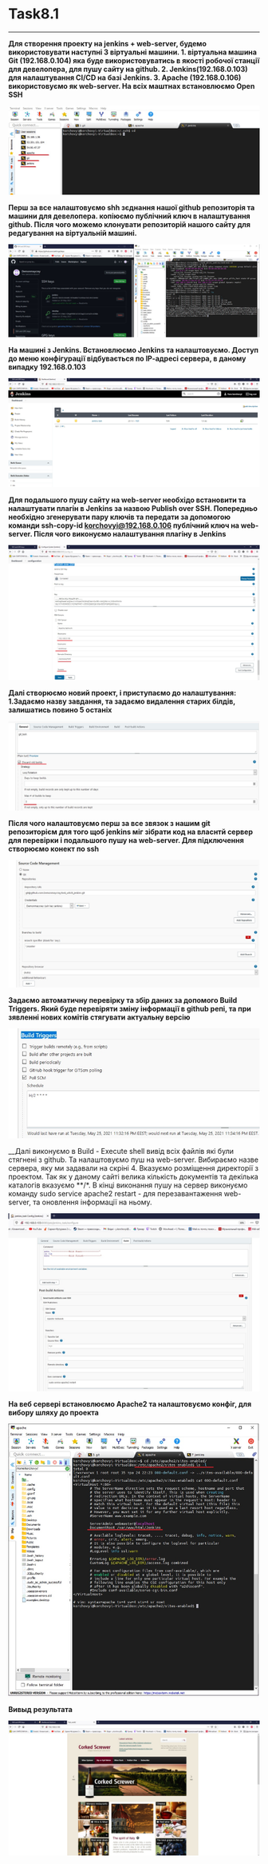 # Task8.1
***

__Для створення проекту на jenkins + web-server, будемо використовувати наступні 3 віртуальні машини. 1. віртуальна машина Git (192.168.0.104) яка буде використовуватись в якості робочої станції для девелопера, для пушу сайту на github. 2. Jenkins(192.168.0.103) для налаштування СI/CD на базі Jenkins. 3. Apache (192.168.0.106) використовуємо як web-server. На всіх маштнах встановлюємо Open SSH__

![](images/1.jpg)

__Перш за все налаштовуємо shh зєднання нашої github репозиторія та машини для девелопера. копіюємо публічний ключ в налаштування github. Після чого можемо клонувати репозиторій нашого сайту для редагування на віртуальній машині.__

![](images/2.jpg)

__На машині з Jenkins. Встановлюємо Jenkins та налаштовуємо. Доступ до меню конфігурації відбувається по ІР-адресі сервера, в даному випадку 192.168.0.103__

![](images/3.jpg)

__Для подальшого пушу сайту на web-server необхідо встановити та налаштувати плагін в Jenkins за назвою Publish over SSH. Попередньо необхідно згенерувати пару ключів та передати за допомогою команди ssh-copy-id korchovyi@192.168.0.106 публічний ключ на web-server. Після чого виконуємо налаштування плагіну в Jenkins__

![](images/4.jpg)

__Далі створюємо новий проект, і приступаємо до налаштування: 1.Задаємо назву завдання, та задаємо видалення старих білдів, залишатись повино 5 останіх__

![](images/5.jpg)

__Після чого налаштовуємо перш за все звязок з нашим git репозиторієм для того щоб jenkins міг зібрати код на власнтй сервер для перевірки і подальшого пушу на web-server. Для підключення створюємо конект по ssh__

![](images/6.jpg)

__Задаємо автоматичну перевірку та збір даних за допомого Build Triggers. Який буде перевіряти зміну інформації в github репі, та при зявленні нових комітів стягувати актуальну версію__

![](images/7.jpg)

__Далі виконуємо в Build - Execute shell вивід всіх файлів які були стягнені з github. Та налаштовуємо пуш на web-server. Вибираємо назве сервера, яку ми задавали на скріні 4. Вказуємо розміщення директорії з проектом. Так як у даному сайті велика кількість документів та декілька каталогів вказуємо **/*. В кінці виконання пушу на сервер виконуємо команду sudo service apache2 restart - для перезавантаження web-server, та оновлення інформації на ньому.

![](images/8.jpg)

__На веб сервері встановлюємо Apache2 та налаштовуємо конфіг, для вибору шляху до проекта__

![](images/9.jpg)

__Вивыд результата__

![](images/10.jpg)